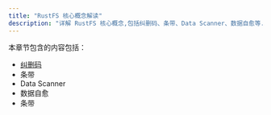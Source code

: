 ```yaml
---
title: "RustFS 核心概念解读"
description: "详解 RustFS 核心概念,包括纠删码、条带、Data Scanner、数据自愈等.让用户对 RustFS 有更深入的理解."
---
```


本章节包含的内容包括：

- [纠删码](./erasure-coding.md)
- 条带
- Data Scanner
- 数据自愈
- 条带